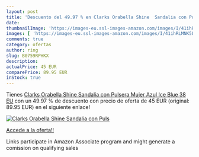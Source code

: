```yaml
---
layout: post
title: 'Descuento del 49.97 % en Clarks Orabella Shine  Sandalia con Puls'
date: 
thumbnailImage: 'https://images-eu.ssl-images-amazon.com/images/I/41ihRLMNK5L._SL200_.jpg'
images: [ 'https://images-eu.ssl-images-amazon.com/images/I/41ihRLMNK5L._SL200_.jpg' ]
comments: true
category: ofertas
author: ring
slug: B0759RPHKX
description:
actualPrice: 45 EUR
comparePrice: 89.95 EUR
inStock: true
---
```


Tienes [Clarks Orabella Shine  Sandalia con Pulsera Mujer  Azul  Ice Blue   38 EU](https://www.amazon.es/dp/B0759RPHKX/?tag=tolees-21) con un 49.97 % de descuento con precio de oferta de 45 EUR (original: 89.95 EUR) en el siguiente enlace!

[![Clarks Orabella Shine  Sandalia con Puls](https://images-eu.ssl-images-amazon.com/images/I/41ihRLMNK5L._SL200_.jpg)](https://www.amazon.es/dp/B0759RPHKX/?tag=tolees-21)

[Accede a la oferta!!](https://www.amazon.es/dp/B0759RPHKX/?tag=tolees-21)

Links participate in Amazon Associate program and might generate a comission on qualifying sales


